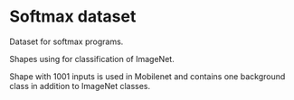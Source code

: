 # Softmax dataset

Dataset for softmax programs.

Shapes using for classification of ImageNet.

Shape with 1001 inputs is used in Mobilenet and contains one background class in addition to ImageNet classes.

